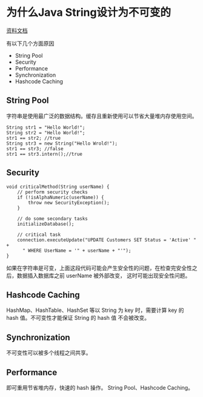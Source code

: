 # 为什么Java String设计为不可变的
[资料文档](https://www.baeldung.com/java-string-immutable)

有以下几个方面原因
* String Pool
* Security
* Performance
* Synchronization
* Hashcode Caching

## String Pool
字符串是使用最广泛的数据结构。缓存且重新使用可以节省大量堆内存使用空间。
```
String str1 = "Hello World!";
String str2 = "Hello World!";
str1 == str2; //true
String str3 = new String("Hello Wrold!");
str1 == str3; //false
str1 == str3.intern();//true
```

## Security
```
void criticalMethod(String userName) {
    // perform security checks
    if (!isAlphaNumeric(userName)) {
        throw new SecurityException(); 
    }
     
    // do some secondary tasks
    initializeDatabase();
     
    // critical task
    connection.executeUpdate("UPDATE Customers SET Status = 'Active' " +
      " WHERE UserName = '" + userName + "'");
}
```
如果在字符串是可变，上面这段代码可能会产生安全性的问题，在检查完安全性之后，数据插入数据库之前 userName 被外部改变，
这时可能出现安全性问题。
## Hashcode Caching
HashMap、HashTable、HashSet 等以 String 为 key 时，需要计算 key 的 hash 值。不可变性才能保证 String 的 hash 值
不会被改变。
## Synchronization
不可变性可以被多个线程之间共享。
## Performance
即可重用节省堆内存，快速的 hash 操作。 String Pool、Hashcode Caching。